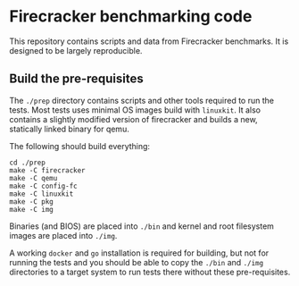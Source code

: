 # Firecracker benchmarking code

This repository contains scripts and data from Firecracker benchmarks. It is designed to be largely reproducible.



## Build the pre-requisites

The `./prep` directory contains scripts and other tools required to
run the tests. Most tests uses minimal OS images build with
`linuxkit`. It also contains a slightly modified version of
firecracker and builds a new, statically linked binary for qemu.

The following should build everything:
```
cd ./prep
make -C firecracker
make -C qemu
make -C config-fc
make -C linuxkit
make -C pkg
make -C img
```

Binaries (and BIOS) are placed into `./bin` and kernel and root
filesystem images are placed into `./img`.

A working `docker` and `go` installation is required for building, but
not for running the tests and you should be able to copy the `./bin`
and `./img` directories to a target system to run tests there without
these pre-requisites.
